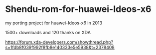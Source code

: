 # Shendu-rom-for-huawei-Ideos-x6

my porting project for huawei-Ideos-x6 in 2013

1500+ downloads and 120 thanks on XDA


https://forum.xda-developers.com/showthread.php?s=1fdb8f039f992f8fb8e140333e5e5938&t=2378408
